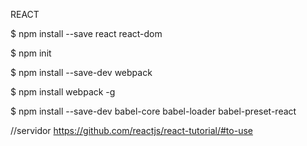 

REACT

$ npm install --save react react-dom

$ npm init

$ npm install --save-dev webpack

$ npm install webpack -g

$ npm install --save-dev babel-core babel-loader babel-preset-react

//servidor
https://github.com/reactjs/react-tutorial/#to-use
